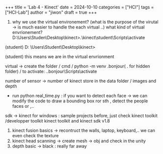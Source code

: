 +++
title = 'Lab 4 - Kinect'
date = 2024-10-10
categories = ["HCI"]
tags = ["HCI-Lab"]
author = "jiwon"
draft = true
+++

1. why we use the virtual environement? (what is the purpose of the virutal -> is much easier to handle the each virtual ..)
what kind of virtual envrionement? 
D:\Users\Studen\Desktop\kinect>.\kinect\student\Scripts\activate

(student) D: \Users\Student\Desktop\kinect>

(student) this means we are in the virtual envrionment

virtual -> create the folder / cmd / python -m venv .bonjour( . for hidden folder) / to activate: .\.bonjour\Scripts\activate 

number of sensor -> number of kinect 
store in the data folder / images and depth 
* run 
python real_time.py
: if you want to detect each face -> we can modify the code to draw a bounding box ror sth , detect the people faces or ,.. 

sdk -> kinect for windows : sample projects 
before, just check kinect toolkit /developper toolkit 
kinect toolkit and kinect sdk v1.8 

1. kinect fusion basics -> recontruct the walls, laptop, keyboard,.. we can even check the texture 
2. kinect head scanning -> create mesh -> obj and check in the unity
3. depth basic -> black : really far away 